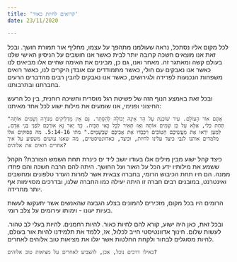 ```yaml
---
title: 'קרואים לחיות כאור'
date: 23/11/2020

---
```


לכל מקום אליו נסתכל, נראה שעולמנו מתהפך על עצמו, מחליף אור תמורת חושך. ובכל זאת אנו מוצאים חשכה קרובה יותר לבית כאשר אנו חושבים על הניסיון האישי שלנו בעולם קשה ומאתגר זה. מאחר ואנו, גם כן, מבינים את האימה שחיים אלו מביאים לנו כאשר אנו נאבקים עם חולי, כאשר מתמודדים עם אובדן היקרים לנו, כאשר רואים משפחות הנכנעות לפרידה ולגירושים, כאשר אנו נאבקים להבין רבים מהדברים הרעים בחברתנו ובתרבותנו.

ובכל זאת באמצע הנוף הזה של פשיטת רגל מוסרית וחשיכה רוחנית, בין כל הרעש החיצוני ופנימי, אנו שומעים את מילות ישוע לכל אחד מאיתנו:

`"אַתֶּם אוֹר הָעוֹלָם. עִיר שׁוֹכֶנֶת עַל הַר אֵינָהּ יְכוֹלָה לְהִסָּתֵר. גַּם אֵין מַדְלִיקִים מְנוֹרָה וְשָׂמִים אוֹתָהּ תַּחַת כְּלִי, אֶלָּא עַל כַּן שָׂמִים אוֹתָהּ וְאָז תָּאִיר לְכָל בָּאֵי הַבַּיִת. כָּךְ יָאֵר נָא אוֹרְכֶם לִפְנֵי בְּנֵי אָדָם, לְמַעַן יִרְאוּ אֶת מַעֲשֵׂיכֶם הַטּוֹבִים וִיכַבְּדוּ אֶת אֲבִיכֶם שֶׁבַּשָּׁמַיִם." מתי 5:14-16. מה פסוקים אלו מלמדים אותנו לגבי כיצד עלינו לחיות, וכיצד, כאדוונטיסטיים, מה שאנו עושים משפיע על איך אחרים רואים את אלוהים?`

כיצד קהל ישוע מבין מילים אלו בעודו יושב ליד ים כינרת תחת השמש הצורבת? הקהל ששמע את מילותיו ידע הכל על האור ועל החושך. היתה להם הרבה חשכה והם פחדו ממנה. הם חיו תחת הכיבוש הרומי, בחברה צבאית אשר למרות העדר טלפונים ומחשבים ואינטרנט, במובנים רבים חברה זו היתה יעילה כמו החברה שלנו, ובדרכים מסויימות אף יותר מחרידה.

הרומים היו בכל מקום, מזכירים להמונים בצלע הגבעה שהאנשים אשר יתעקשו לעשות בעיות יעונו - וימותו עירומים על צלב רומי.

ובכל זאת, כאן היה ישוע, קורא להם לחיות כאור. להיות רחמנים. להיות בעלי לב טהור. לעשות שלום. חינוך אדוונטיסטי חייב לכלול, אז, ללמד את תלמידנו להיות אור בעולם, להיות מסוגלים לבחור ולקחת החלטות אשר יגלו את מציאות טוב אלוהים לאחרים.

`באילו דרכים נוכל, אכן, להצביע לאחרים על מציאות טוב אלוהים?`